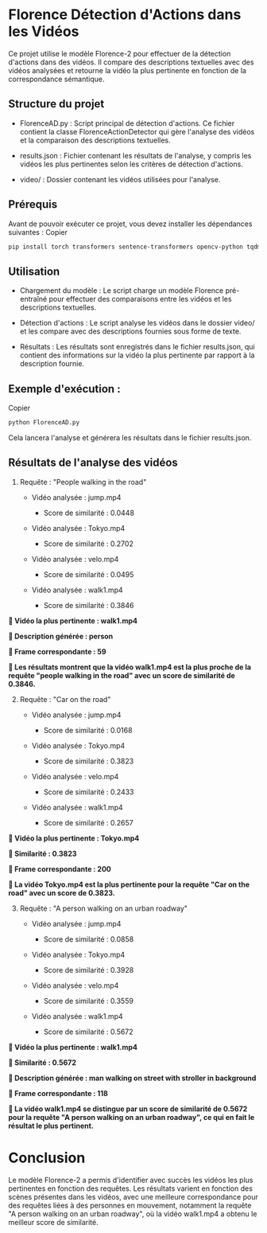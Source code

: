 # **Florence Détection d'Actions dans les Vidéos**   
Ce projet utilise le modèle Florence-2 pour effectuer de la détection d'actions dans des vidéos. Il compare des descriptions textuelles avec des vidéos analysées et retourne la vidéo la plus pertinente en fonction de la correspondance sémantique.

## **Structure du projet** 

- FlorenceAD.py : Script principal de détection d'actions. Ce fichier contient la classe FlorenceActionDetector qui gère l'analyse des vidéos et la comparaison des descriptions textuelles.

- results.json : Fichier contenant les résultats de l'analyse, y compris les vidéos les plus pertinentes selon les critères de détection d'actions.

- video/ : Dossier contenant les vidéos utilisées pour l'analyse.

## **Prérequis** 
Avant de pouvoir exécuter ce projet, vous devez installer les dépendances suivantes :
Copier
```bash
pip install torch transformers sentence-transformers opencv-python tqdm
```
## **Utilisation** 
- Chargement du modèle : Le script charge un modèle Florence pré-entraîné pour effectuer des comparaisons entre les vidéos et les descriptions textuelles.

- Détection d'actions : Le script analyse les vidéos dans le dossier video/ et les compare avec des descriptions fournies sous forme de texte.

- Résultats : Les résultats sont enregistrés dans le fichier results.json, qui contient des informations sur la vidéo la plus pertinente par rapport à la description fournie.

## **Exemple d'exécution :** 
Copier
```bash
python FlorenceAD.py
```
Cela lancera l'analyse et générera les résultats dans le fichier results.json.

## **Résultats de l'analyse des vidéos**

1. Requête : "People walking in the road"
   
     - Vidéo analysée : jump.mp4
       - Score de similarité : 0.0448

     - Vidéo analysée : Tokyo.mp4
       - Score de similarité : 0.2702

     - Vidéo analysée : velo.mp4
       - Score de similarité : 0.0495

    - Vidéo analysée : walk1.mp4
      - Score de similarité : 0.3846

**🎯 Vidéo la plus pertinente : walk1.mp4**

**🎯 Description générée : person**

**🎯 Frame correspondante : 59**

**🎯 Les résultats montrent que la vidéo walk1.mp4 est la plus proche de la requête "people walking in the road" avec un score de similarité de 0.3846.**


2. Requête : "Car on the road"
   
    - Vidéo analysée : jump.mp4
      - Score de similarité : 0.0168

    - Vidéo analysée : Tokyo.mp4
      - Score de similarité : 0.3823
  
    - Vidéo analysée : velo.mp4
      - Score de similarité : 0.2433
  
    - Vidéo analysée : walk1.mp4
      - Score de similarité : 0.2657

**🎯 Vidéo la plus pertinente : Tokyo.mp4**

**🎯 Similarité : 0.3823**

**🎯 Frame correspondante : 200**

**🎯 La vidéo Tokyo.mp4 est la plus pertinente pour la requête "Car on the road" avec un score de 0.3823.**



3. Requête : "A person walking on an urban roadway"

     - Vidéo analysée : jump.mp4
       - Score de similarité : 0.0858

     - Vidéo analysée : Tokyo.mp4
       - Score de similarité : 0.3928

     - Vidéo analysée : velo.mp4
       - Score de similarité : 0.3559

     - Vidéo analysée : walk1.mp4
       - Score de similarité : 0.5672

**🎯 Vidéo la plus pertinente : walk1.mp4**

**🎯 Similarité : 0.5672**

**🎯 Description générée : man walking on street with stroller in background**

**🎯 Frame correspondante : 118**

**🎯 La vidéo walk1.mp4 se distingue par un score de similarité de 0.5672 pour la requête "A person walking on an urban roadway", ce qui en fait le résultat le plus pertinent.**


# **Conclusion**   
Le modèle Florence-2 a permis d'identifier avec succès les vidéos les plus pertinentes en fonction des requêtes. Les résultats varient en fonction des scènes présentes dans les vidéos, avec une meilleure correspondance pour des requêtes liées à des personnes en mouvement, notamment la requête "A person walking on an urban roadway", où la vidéo walk1.mp4 a obtenu le meilleur score de similarité.


